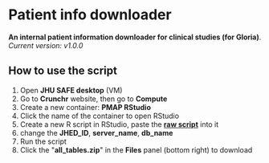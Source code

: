 # Patient info downloader
**An internal patient information downloader for clinical studies (for Gloria)**.  
*Current version: v1.0.0*

## How to use the script
1. Open **JHU SAFE desktop** (VM)
2. Go to **Crunchr** website, then go to **Compute**
3. Create a new container: **PMAP RStudio**
4. Click the name of the container to open RStudio
5. Create a new R script in RStudio, paste the [**raw script**](https://raw.githubusercontent.com/chenh19/patient_info/main/patient_info_downloader.R) into it
6. change the **JHED_ID**, **server_name**, **db_name**
7. Run the script
8. Click the "**all_tables.zip**" in the **Files** panel (bottom right) to download
